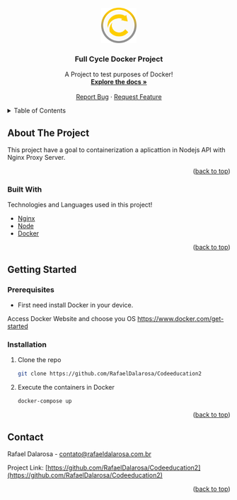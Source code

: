 <div id="top"></div>

<!-- PROJECT LOGO -->
<br />
<div align="center">
  <a href="https://github.com/RafaelDalarosa/Codeeducation2">
    <img src="images/logo.png" alt="Logo" width="80" height="80">
  </a>

  <h3 align="center">Full Cycle Docker Project</h3>

  <p align="center">
    A Project to test purposes of Docker!
    <br />
    <a href="https://github.com/RafaelDalarosa/Codeeducation2"><strong>Explore the docs »</strong></a>
    <br />
    <br />
    <a href="https://github.com/RafaelDalarosa/Codeeducation2/issues">Report Bug</a>
    ·
    <a href="https://github.com/RafaelDalarosa/Codeeducation2/issues">Request Feature</a>
  </p>
</div>



<!-- TABLE OF CONTENTS -->
<details>
  <summary>Table of Contents</summary>
  <ol>
    <li>
      <a href="#about-the-project">About The Project</a>
      <ul>
        <li><a href="#built-with">Built With</a></li>
      </ul>
    </li>
    <li>
      <a href="#getting-started">Getting Started</a>
      <ul>
        <li><a href="#prerequisites">Prerequisites</a></li>
        <li><a href="#installation">Installation</a></li>
      </ul>
    </li>
    <li><a href="#contact">Contact</a></li>
  </ol>
</details>



<!-- ABOUT THE PROJECT -->
## About The Project

This project have a goal to containerization a aplicattion in Nodejs API with Nginx Proxy Server.

<p align="right">(<a href="#top">back to top</a>)</p>



### Built With

Technologies and Languages used in this project!

* [Nginx](https://www.nginx.com/)
* [Node](https://nodejs.org/en/)
* [Docker](https://www.docker.com/)


<p align="right">(<a href="#top">back to top</a>)</p>



<!-- GETTING STARTED -->
## Getting Started

### Prerequisites

- First need install Docker in your device.

Access Docker Website and choose you OS https://www.docker.com/get-started

### Installation

1. Clone the repo
   ```sh
   git clone https://github.com/RafaelDalarosa/Codeeducation2
   ```
2. Execute the containers in Docker
   ```sh
   docker-compose up
   ```

<p align="right">(<a href="#top">back to top</a>)</p>

<!-- CONTACT -->
## Contact

Rafael Dalarosa - contato@rafaeldalarosa.com.br

Project Link: [https://github.com/RafaelDalarosa/Codeeducation2](https://github.com/RafaelDalarosa/Codeeducation2)

<p align="right">(<a href="#top">back to top</a>)</p>

